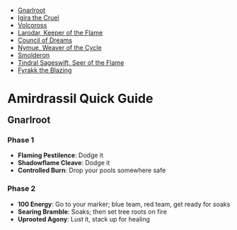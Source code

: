 <link rel="stylesheet" href="../../assets/style.css" />
<link rel="icon" href="data:image/svg+xml,<svg xmlns=%22http://www.w3.org/2000/svg%22 viewBox=%220 0 100 100%22><text y=%22.9em%22 font-size=%2290%22>🐇</text></svg>">
<script src="../../assets/script.js" defer async></script>
<style>
    body > h2 {
        margin-top: 90vh;
    }
    body > h2:nth-of-type(1) {
        margin-top: initial;
    }
    body {
        margin-bottom: 90vh;
    }
</style>

<section class="table-of-contents">

- [Gnarlroot](#gnarlroot)
- [Igira the Cruel](#igira-the-cruel)
- [Volcoross](#volcoross)
- [Larodar, Keeper of the Flame](#larodar-keeper-of-the-flame)
- [Council of Dreams](#council-of-dreams)
- [Nymue, Weaver of the Cycle](#nymue-weaver-of-the-cycle)
- [Smolderon](#smolderon)
- [Tindral Sageswift, Seer of the Flame](#tindral-sageswift-seer-of-the-flame)
- [Fyrakk the Blazing](#fyrakk-the-blazing)

</section>

# Amirdrassil Quick Guide

## Gnarlroot

### Phase 1

- **Flaming Pestilence**: Dodge it
- **Shadowflame Cleave**: Dodge it
- **Controlled Burn**: Drop your pools somewhere safe

### Phase 2

- **100 Energy**: Go to your marker; blue team, red team, get ready for soaks
- **Searing Bramble**: Soaks; then set tree roots on fire
- **Uprooted Agony**: Lust it, stack up for healing

## Igira the Cruel

- **Blistering Spear**: Drop your spears near the boss; don't kill each other
- **Twisting Blade**: Dodge
- **Harvest of Screams**: Big heals
- **Marked for Torment (first)**: Green team soak on green marker
- **Marked for Torment (second)**: Purple team soak on purple marker
- **Marked for Torment (third)**: Yellow team soak on yellow marker
- **Smashing Viscera**: She's going to leap around a couple of times; just dodge bad stuff
- **Heart Stopper**: Spread out a bit; healers heal through the absorb shields
- **Umbral Destruction (first)**: Green team help soak on the tank
- **Umbral Destruction (second)**: Purple team help soak on the tank
- **Umbral Destruction (third)**: Yellow team help soak on the tank

## Volcoross

- **Serpent's Fury**: People with orange circles spread out and get away
- **Scorchtail Crash**: Watch out for the shadow; dodge it
- **Volcanic Disgorge**: Dodge swirlies
- **Flood of the Firelands**: Split up; soak with your groups; odds left, evens right

## Larodar, Keeper of the Flame

### Phase 1

- **Fiery Force of Nature**: Kill adds, interrupts and then healers heal them up
- **Blazing Thorns**: Dodge swirlies, then collect fire orbs
- **Scorching Roots**: Switch; kill the roots; then healers heal it up
- **Raging Inferno (full energy)**: Stack up in green circle; big heals

### Intermission (40%)

- **Consuming Flame**: Spread out a bit; healer CDs, shout, personals

### Phase 2

- **(Start)**: Lust it
- **Falling Embers**: Individual soaks
- **Flash Fire**: Healers save the people with the heal absorb shield
- **Fire Whirl**: Watch out for tornados
- **Ashen Call**: Kill adds; use snares and knockbacks; melee be careful the treants hit you if you get close

## Council of Dreams

- **Poisonous Javelin**: Spread out; poison cleanses
- **Noxious Blossom**: Dodge green swirlies
- **Polymorph Bomb**: People that are ducks, run through poison flowers; then use the Preen ability to dispel yourself
- **Emerald Winds**: Big heals
- **Blind Rage**: I need a duck to preen themselves on Urctos
- **Constricting Thicket/Barreling Charge**: Aim it at the Aerwynn; odds/evens help soak the charge; healer CD
- **Song of the Dragon**: Everyone stand in poison flowers to clear your absorb shield

## Nymue, Weaver of the Cycle

### Phase 1

- **Ability**: Desc

### Phase 2

- **Ability**: Desc

## Smolderon

### Phase 1

- **Ability**: Desc

### Phase 2

- **Ability**: Desc

## Tindral Sageswift, Seer of the Flame

### Phase 1

- **Ability**: Desc

### Phase 2

- **Ability**: Desc

## Fyrakk the Blazing

### Phase 1

- **Ability**: Desc

### Phase 2

- **Ability**: Desc

